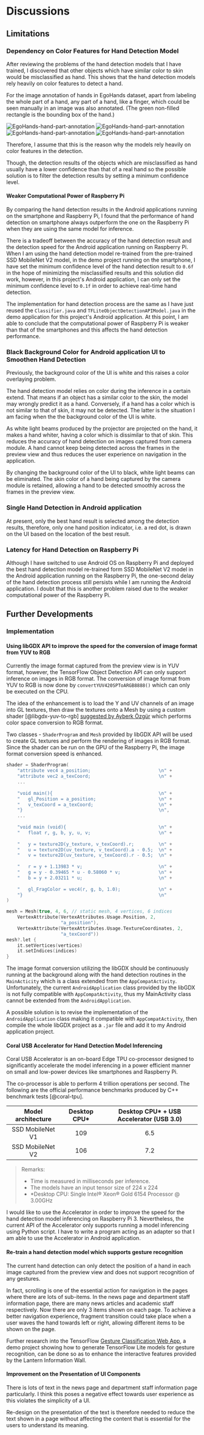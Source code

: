 # Discussions

## Limitations
### Dependency on Color Features for Hand Detection Model
After reviewing the problems of the hand detection models that I have trained, I discovered that other objects which have similar color to skin would be misclassified as hand. This shows that the hand detection models rely heavily on color features to detect a hand.

For the image annotation of hands in EgoHands dataset, apart from labeling the whole part of a hand, any part of a hand, like a finger, which could be seen manually in an image was also annotated. (The green non-filled rectangle is the bounding box of the hand.)

![EgoHands-hand-part-annotation](https://lh3.googleusercontent.com/r-bOD4_DHyJmOqtWTWdLmOVOLumN4GdreApXzB5TWMKLFLlg_-tzbhMpVaouIwPLq4HLPgvmaPIg=s500 "EgoHands-hand-part-annotation")
![EgoHands-hand-part-annotation](https://lh3.googleusercontent.com/2VYbJQGtnsj0GkEsFMw0OT58iYT2LS1hCOktiYJJrtS57bcWDmyQtb-XwQB9SIdyVOZG9YqFXxjV=s500 "EgoHands-hand-part-annotation-2")
![EgoHands-hand-part-annotation](https://lh3.googleusercontent.com/5Lvyalyv-sYKO4wafRQap8r5sHdKAw0ZSUBbWChzVUW-mz4wziq44gjB5tzLOpxkX_tbVFjJ3QYh=s500 "EgoHands-hand-part-annotation-3")
![EgoHands-hand-part-annotation](https://lh3.googleusercontent.com/M_hWzJVv7qTuujzOnUo7ceMETGe2PZx4S1BhYDPBvRn_Jlvs7_6yJB_kuLqtwvqTkZ-sPXXFZtIi=s500 "EgoHands-hand-part-annotation-4")

Therefore, I assume that this is the reason why the models rely heavily on color features in the detection.

Though, the detection results of the objects which are misclassified as hand usually have a lower confidence than that of a real hand so the possible solution is to filter the detection results by setting a minimum confidence level.

#### Weaker Computational Power of Raspberry Pi
By comparing the hand detection results in the Android applications running on the smartphone and Raspberry Pi, I found that the performance of hand detection on smartphone always outperform the one on the Raspberry Pi when they are using the same model for inference.

There is a tradeoff between the accuracy of the hand detection result and the detection speed for the Android application running on Raspberry Pi. When I am using the hand detection model re-trained from the pre-trained SSD MobileNet V2 model, in the demo project running on the smartphone, I have set the minimum confidence level of the hand detection result to `0.6f` in the hope of minimizing the misclassified results and this solution did work, however, in this project's Android application, I can only set the minimum confidence level to `0.1f` in order to achieve real-time hand detection.

The implementation for hand detection process are the same as I have just reused the `Classifier.java` and `TFLiteObjectDetectionAPIModel.java` in the demo application for this project's Android application. At this point, I am able to conclude that the computational power of Raspberry Pi is weaker than that of the smartphones and this affects the hand detection performance.

### Black Background Color for Android application UI to Smoothen Hand Detection
Previously, the background color of the UI is white and this raises a color overlaying problem.

The hand detection model relies on color during the inference in a certain extend. That means if an object has a similar color to the skin, the model may wrongly predict it as a hand. Conversely, if a hand has a color which is not similar to that of skin, it may not be detected. The latter is the situation I am facing when the the background color of the UI is white.

As white light beams produced by the projector are projected on the hand, it makes a hand whiter, having a color which is dissimilar to that of skin. This reduces the accuracy of hand detection on images captured from camera module. A hand cannot keep being detected across the frames in the preview view and thus reduces the user experience on navigation in the application.

By changing the background color of the UI to black, white light beams can be eliminated. The skin color of a hand being captured by the camera module is retained, allowing a hand to be detected smoothly across the frames in the preview view.

### Single Hand Detection in Android application
At present, only the best hand result is selected among the detection results, therefore, only one hand position indicator, i.e. a red dot, is drawn on the UI based on the location of the best result.

### Latency for Hand Detection on Raspberry Pi
Although I have switched to use Android OS on Raspberry Pi and deployed the best hand detection model re-trained form SSD MobileNet V2 model in the Android application running on the Raspberry Pi, the one-second delay of the hand detection process still persists while I am running the Android application. I doubt that this is another problem raised due to the weaker computational power of the Raspberry Pi.

## Further Developments
### Implementation
#### Using libGDX API to improve the speed for the conversion of image format from YUV to RGB
Currently the image format captured from the preview view is in YUV format, however, the TensorFlow Object Detection API can only support inference on images in RGB format. The conversion of image format from YUV to RGB is now done by `convertYUV420SPToARGB8888()` which can only be executed on the CPU.

The idea of the enhancement is to load the Y and UV channels of an image into GL textures, then draw the textures onto a Mesh by using a custom shader [@libgdx-yuv-to-rgb] [suggested by Ayberk Özgür](https://stackoverflow.com/questions/22456884/how-to-render-androids-yuv-nv21-camera-image-on-the-background-in-libgdx-with-o) which performs color space conversion to RGB format.

Two classes - `ShaderProgram` and `Mesh` provided by libGDX API will be used to create GL textures and perform the rendering of images in RGB format. Since the shader can be run on the GPU of the Raspberry Pi, the image format conversion speed is enhanced.

```kotlin
shader = ShaderProgram(
	"attribute vec4 a_position;                         \n" +
	"attribute vec2 a_texCoord;                         \n" +
	...
	
	"void main(){                                       \n" +
    "   gl_Position = a_position;                       \n" +
    "   v_texCoord = a_texCoord;                        \n" +
    "}                                                  \n",
	...
	
    "void main (void){                                  \n" +
    "   float r, g, b, y, u, v;                         \n" +
    
    "   y = texture2D(y_texture, v_texCoord).r;         \n" +
    "   u = texture2D(uv_texture, v_texCoord).a - 0.5;  \n" +
    "   v = texture2D(uv_texture, v_texCoord).r - 0.5;  \n" +
    
    "   r = y + 1.13983 * v;                            \n" +
    "   g = y - 0.39465 * u - 0.58060 * v;              \n" +
    "   b = y + 2.03211 * u;                            \n" +
    
    "   gl_FragColor = vec4(r, g, b, 1.0);              \n" +
    "}                                                  \n"
)
```
```kotlin
mesh = Mesh(true, 4, 6, // static mesh, 4 vertices, 6 indices
    VertexAttribute(VertexAttributes.Usage.Position, 2,
					"a_position"),
    VertexAttribute(VertexAttributes.Usage.TextureCoordinates, 2,
				    "a_texCoord"))
mesh?.let {
	it.setVertices(vertices)
	it.setIndices(indices)
}
```
The image format conversion utilizing the libGDX should be continuously running at the background along with the hand detection routines in the `MainActicity` which is a class extended from the `AppCompatActivity`. Unfortunately, the current `AndroidApplication` class provided by the libGDX is not fully compatible with `AppCompatActivity`, thus my MainActivity class cannot be extended from the `AndroidApplication`.

A possible solution is to revise the implementation of the `AndroidApplication` class making it compatible with `AppCompatActivity`, then compile the whole libGDX project as a `.jar` file and add it to my Android application project.

#### Coral USB Accelerator for Hand Detection Model Inferencing
Coral USB Accelerator is an on-board Edge TPU co-processor designed to significantly accelerate the model inferencing in a power efficient manner on small and low-power devices like smartphones and Raspberry Pi.

The co-processor is able to perform 4 trillion operations per second. The following are the official performance benchmarks produced by C++ benchmark tests [@coral-tpu].

| Model architecture | Desktop CPU* | Desktop CPU*  + USB Accelerator (USB 3.0) |
|:--:|:--:|:--:|
| SSD MobileNet V1 | 109 | 6.5 |
| SSD MobileNet V2 | 106 | 7.2 |
> Remarks:
>
>	- Time is measured in milliseconds per inference.
>	- The models have an input tensor size of 224 x 224
>	- *Desktop CPU: Single Intel® Xeon® Gold 6154 Processor @ 3.00GHz

I would like to use the Accelerator in order to improve the speed for the hand detection model inferencing on Raspberry Pi 3. Nevertheless, the current API of the Accelerator only supports running a model inferencing using Python script. I have to write a program acting as an adapter so that I am able to use the Accelerator in Android application.

#### Re-train a hand detection model which supports gesture recognition
The current hand detection can only detect the position of a hand in each image captured from the preview view and does not support recognition of any gestures.

In fact, scrolling is one of the essential action for navigation in the pages where there are lots of sub-items. In the news page and department staff information page, there are many news articles and academic staff respectively. Now there are only 3 items shown on each page. To achieve a better navigation experience, fragment transition could take place when a user waves the hand towards left or right, allowing different items to be shown on the page.

Further research into the TensorFlow [Gesture Classification Web App](https://github.com/tensorflow/examples/tree/master/lite/examples/gesture_classification/web), a demo project showing how to generate TensorFlow Lite models for gesture recognition, can be done so as to enhance the interactive features provided by the Lantern Information Wall.

#### Improvement on the Presentation of UI Components
There is lots of text in the news page and department staff information page particularly. I think this poses a negative effect towards user experience as this violates the simplicity of a UI.

Re-design on the presentation of the text is therefore needed to reduce the text shown in a page without affecting the content that is essential for the users to understand its meaning.
